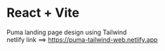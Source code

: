 # React + Vite

Puma landing page design using Tailwind 
<br> netlify link ==> https://puma-tailwind-web.netlify.app
